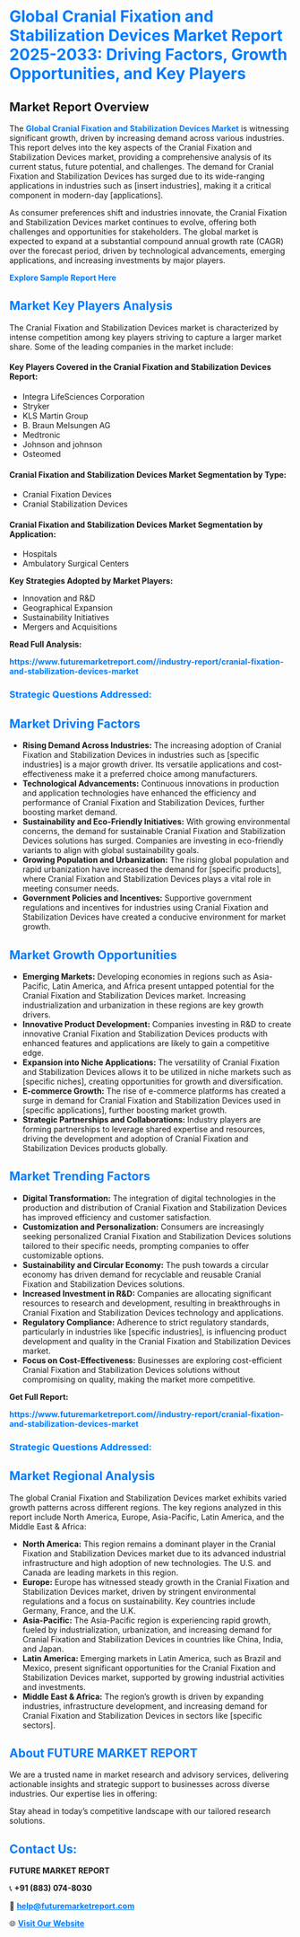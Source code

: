 <h1 style="color: #007BFF;">Global Cranial Fixation and Stabilization Devices Market Report 2025-2033: Driving Factors, Growth Opportunities, and Key Players</h1>

<section id="overview">
<h2>Market Report Overview</h2>
<p>The <a href="https://www.futuremarketreport.com//industry-report/cranial-fixation-and-stabilization-devices-market" style="color: #007BFF; text-decoration: none;"><strong>Global Cranial Fixation and Stabilization Devices Market</strong></a> is witnessing significant growth, driven by increasing demand across various industries. This report delves into the key aspects of the Cranial Fixation and Stabilization Devices market, providing a comprehensive analysis of its current status, future potential, and challenges. The demand for Cranial Fixation and Stabilization Devices has surged due to its wide-ranging applications in industries such as [insert industries], making it a critical component in modern-day [applications].</p>
<p>As consumer preferences shift and industries innovate, the Cranial Fixation and Stabilization Devices market continues to evolve, offering both challenges and opportunities for stakeholders. The global market is expected to expand at a substantial compound annual growth rate (CAGR) over the forecast period, driven by technological advancements, emerging applications, and increasing investments by major players.</p>
</section>

<section id="overview">
<p><a href="https://www.futuremarketreport.com//request-sample/reportId=45871" style="color: #007BFF; text-decoration: none;"><strong>Explore Sample Report Here</strong></a></p>
</section>

<section id="key-players">
<h2 style="color: #007BFF;">Market Key Players Analysis</h2>
<p>The Cranial Fixation and Stabilization Devices market is characterized by intense competition among key players striving to capture a larger market share. Some of the leading companies in the market include:</p>
<h4>Key Players Covered in the Cranial Fixation and Stabilization Devices Report:</h4>
<ul><li>Integra LifeSciences Corporation</li><li>Stryker</li><li>KLS Martin Group</li><li>B. Braun Melsungen AG</li><li>Medtronic</li><li>Johnson and johnson</li><li>Osteomed</li></ul>
<h4>Cranial Fixation and Stabilization Devices Market Segmentation by Type:</h4>
<ul><li>Cranial Fixation Devices</li><li>Cranial Stabilization Devices</li></ul>

<h4>Cranial Fixation and Stabilization Devices Market Segmentation by Application:</h4>
<ul><li>Hospitals</li><li>Ambulatory Surgical Centers</li></ul>
<p><strong>Key Strategies Adopted by Market Players:</strong></p>
<ul>
<li>Innovation and R&D</li>
<li>Geographical Expansion</li>
<li>Sustainability Initiatives</li>
<li>Mergers and Acquisitions</li>
</ul>
</section>

<section>
<p><strong>Read Full Analysis: </strong></p><a href="https://www.futuremarketreport.com//industry-report/cranial-fixation-and-stabilization-devices-market" style="color: #007BFF; text-decoration: none;"><strong>https://www.futuremarketreport.com//industry-report/cranial-fixation-and-stabilization-devices-market</strong></a>
<h3 style="color: #007BFF;">Strategic Questions Addressed:</h3>
</section>

<section id="driving-factors">
<h2 style="color: #007BFF;">Market Driving Factors</h2>
<ul>
<li><strong>Rising Demand Across Industries:</strong> The increasing adoption of Cranial Fixation and Stabilization Devices in industries such as [specific industries] is a major growth driver. Its versatile applications and cost-effectiveness make it a preferred choice among manufacturers.</li>
<li><strong>Technological Advancements:</strong> Continuous innovations in production and application technologies have enhanced the efficiency and performance of Cranial Fixation and Stabilization Devices, further boosting market demand.</li>
<li><strong>Sustainability and Eco-Friendly Initiatives:</strong> With growing environmental concerns, the demand for sustainable Cranial Fixation and Stabilization Devices solutions has surged. Companies are investing in eco-friendly variants to align with global sustainability goals.</li>
<li><strong>Growing Population and Urbanization:</strong> The rising global population and rapid urbanization have increased the demand for [specific products], where Cranial Fixation and Stabilization Devices plays a vital role in meeting consumer needs.</li>
<li><strong>Government Policies and Incentives:</strong> Supportive government regulations and incentives for industries using Cranial Fixation and Stabilization Devices have created a conducive environment for market growth.</li>
</ul>
</section>

<section id="growth-opportunities">
<h2 style="color: #007BFF;">Market Growth Opportunities</h2>
<ul>
<li><strong>Emerging Markets:</strong> Developing economies in regions such as Asia-Pacific, Latin America, and Africa present untapped potential for the Cranial Fixation and Stabilization Devices market. Increasing industrialization and urbanization in these regions are key growth drivers.</li>
<li><strong>Innovative Product Development:</strong> Companies investing in R&D to create innovative Cranial Fixation and Stabilization Devices products with enhanced features and applications are likely to gain a competitive edge.</li>
<li><strong>Expansion into Niche Applications:</strong> The versatility of Cranial Fixation and Stabilization Devices allows it to be utilized in niche markets such as [specific niches], creating opportunities for growth and diversification.</li>
<li><strong>E-commerce Growth:</strong> The rise of e-commerce platforms has created a surge in demand for Cranial Fixation and Stabilization Devices used in [specific applications], further boosting market growth.</li>
<li><strong>Strategic Partnerships and Collaborations:</strong> Industry players are forming partnerships to leverage shared expertise and resources, driving the development and adoption of Cranial Fixation and Stabilization Devices products globally.</li>
</ul>
</section>

<section id="trending-factors">
<h2 style="color: #007BFF;">Market Trending Factors</h2>
<ul>
<li><strong>Digital Transformation:</strong> The integration of digital technologies in the production and distribution of Cranial Fixation and Stabilization Devices has improved efficiency and customer satisfaction.</li>
<li><strong>Customization and Personalization:</strong> Consumers are increasingly seeking personalized Cranial Fixation and Stabilization Devices solutions tailored to their specific needs, prompting companies to offer customizable options.</li>
<li><strong>Sustainability and Circular Economy:</strong> The push towards a circular economy has driven demand for recyclable and reusable Cranial Fixation and Stabilization Devices solutions.</li>
<li><strong>Increased Investment in R&D:</strong> Companies are allocating significant resources to research and development, resulting in breakthroughs in Cranial Fixation and Stabilization Devices technology and applications.</li>
<li><strong>Regulatory Compliance:</strong> Adherence to strict regulatory standards, particularly in industries like [specific industries], is influencing product development and quality in the Cranial Fixation and Stabilization Devices market.</li>
<li><strong>Focus on Cost-Effectiveness:</strong> Businesses are exploring cost-efficient Cranial Fixation and Stabilization Devices solutions without compromising on quality, making the market more competitive.</li>
</ul>
</section>

<section>
<p><strong>Get Full Report: </strong></p><a href="https://www.futuremarketreport.com//industry-report/cranial-fixation-and-stabilization-devices-market" style="color: #007BFF; text-decoration: none;"><strong>https://www.futuremarketreport.com//industry-report/cranial-fixation-and-stabilization-devices-market</strong></a>
<h3 style="color: #007BFF;">Strategic Questions Addressed:</h3>
</section>


<section id="regional-analysis">
<h2 style="color: #007BFF;">Market Regional Analysis</h2>
<p>The global Cranial Fixation and Stabilization Devices market exhibits varied growth patterns across different regions. The key regions analyzed in this report include North America, Europe, Asia-Pacific, Latin America, and the Middle East & Africa:</p>
<ul>
<li><strong>North America:</strong> This region remains a dominant player in the Cranial Fixation and Stabilization Devices market due to its advanced industrial infrastructure and high adoption of new technologies. The U.S. and Canada are leading markets in this region.</li>
<li><strong>Europe:</strong> Europe has witnessed steady growth in the Cranial Fixation and Stabilization Devices market, driven by stringent environmental regulations and a focus on sustainability. Key countries include Germany, France, and the U.K.</li>
<li><strong>Asia-Pacific:</strong> The Asia-Pacific region is experiencing rapid growth, fueled by industrialization, urbanization, and increasing demand for Cranial Fixation and Stabilization Devices in countries like China, India, and Japan.</li>
<li><strong>Latin America:</strong> Emerging markets in Latin America, such as Brazil and Mexico, present significant opportunities for the Cranial Fixation and Stabilization Devices market, supported by growing industrial activities and investments.</li>
<li><strong>Middle East & Africa:</strong> The region’s growth is driven by expanding industries, infrastructure development, and increasing demand for Cranial Fixation and Stabilization Devices in sectors like [specific sectors].</li>
</ul>
</section>

<footer>
<h2 style="color: #007BFF;">About FUTURE MARKET REPORT</h2>
<p>We are a trusted name in market research and advisory services, delivering actionable insights and strategic support to businesses across diverse industries. Our expertise lies in offering:</p>

<p>Stay ahead in today’s competitive landscape with our tailored research solutions.</p>

<h2 style="color: #007BFF;">Contact Us:</h2>
<p><strong>FUTURE MARKET REPORT</strong></p>
<p>📞 <strong>+91 (883) 074-8030</strong></p>
<p>📧 <strong><a href="mailto:help@futuremarketreport.com" style="color: #007BFF;">help@futuremarketreport.com</a></strong></p>
<p>🌐 <strong><a href="https://www.futuremarketreport.com/" style="color: #007BFF;">Visit Our Website</a></strong></p>
</footer>